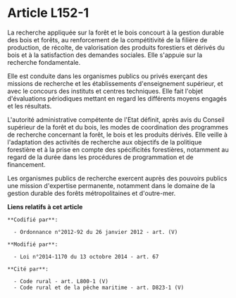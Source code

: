 # Article L152-1

La recherche appliquée sur la forêt et le bois concourt à la gestion durable des bois et forêts, au renforcement de la
compétitivité de la filière de production, de récolte, de valorisation des produits forestiers et dérivés du bois et à la
satisfaction des demandes sociales. Elle s'appuie sur la recherche fondamentale.

Elle est conduite dans les organismes publics ou privés exerçant des missions de recherche et les établissements
d'enseignement supérieur, et avec le concours des instituts et centres techniques. Elle fait l'objet d'évaluations
périodiques mettant en regard les différents moyens engagés et les résultats.

L'autorité administrative compétente de l'Etat définit, après avis du Conseil supérieur de la forêt et du bois, les modes de
coordination des programmes de recherche concernant la forêt, le bois et les produits dérivés. Elle veille à l'adaptation des
activités de recherche aux objectifs de la politique forestière et à la prise en compte des spécificités forestières,
notamment au regard de la durée dans les procédures de programmation et de financement.

Les organismes publics de recherche exercent auprès des pouvoirs publics une mission d'expertise permanente, notamment dans
le domaine de la gestion durable des forêts métropolitaines et d'outre-mer.

**Liens relatifs à cet article**

	**Codifié par**:

	  - Ordonnance n°2012-92 du 26 janvier 2012 - art. (V)

	**Modifié par**:

	  - Loi n°2014-1170 du 13 octobre 2014 - art. 67

	**Cité par**:

	  - Code rural - art. L800-1 (V)
	  - Code rural et de la pêche maritime - art. D823-1 (V)
